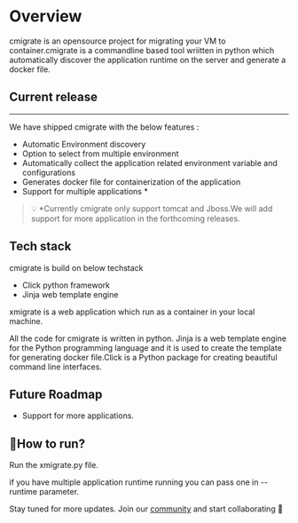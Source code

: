 
# Overview
cmigrate is an opensource project for migrating your VM to container.cmigrate is a commandline based tool wriitten in python which automatically discover the application runtime on the server and generate a docker file.

## Current release
---

We have shipped cmigrate with the below features :

- Automatic Environment discovery
- Option to select from multiple environment 
- Automatically collect the application related environment variable and configurations
- Generates docker file for containerization of the application 
- Support for multiple applications *


> 💡 *Currently cmigrate only support tomcat and Jboss.We will add support for more application in the forthcoming releases.


## Tech stack
cmigrate is build on below techstack
- Click python framework
- Jinja web template engine

xmigrate is a web application which run as a container in your local machine. 

All the code for cmigrate is written in python. Jinja is a web template engine for the Python programming language and it is used to create the template for generating docker file.Click is a Python package for creating beautiful command line interfaces.

## Future Roadmap
- Support for more applications.

## 🚀How to run? 

Run the xmigrate.py file.

if you have multiple application runtime running you can pass one in --runtime parameter.

Stay tuned for more updates. Join our [community](https://xmigrate.slack.com/) and start collaborating 🎉

